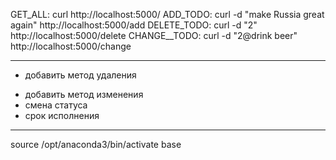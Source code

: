 GET_ALL:      curl http://localhost:5000/
ADD_TODO:     curl -d "make Russia great again" http://localhost:5000/add
DELETE_TODO:  curl -d "2" http://localhost:5000/delete
CHANGE__TODO: curl -d "2@drink beer" http://localhost:5000/change

----

+ добавить метод удаления
- добавить метод изменения
- смена статуса
- срок исполнения


-----
source /opt/anaconda3/bin/activate base